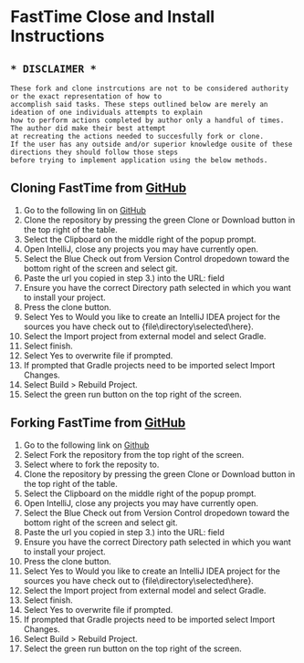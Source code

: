 # FastTime Close and Install Instructions
 ## **`* DISCLAIMER *`**
    These fork and clone instrcutions are not to be considered authority or the exact representation of how to 
    accomplish said tasks. These steps outlined below are merely an ideation of one individuals attempts to explain
    how to perform actions completed by author only a handful of times. The author did make their best attempt
    at recreating the actions needed to succesfully fork or clone. 
    If the user has any outside and/or superior knowledge ousite of these directions they should follow those steps
    before trying to implement application using the below methods. 
	
## Cloning FastTime from [GitHub](https://github.com)
1. Go to the following lin on [GitHub](https://github.com/JTdevelop/FastTime)
2. Clone the repository by pressing the green Clone or Download button in the top right of the table.
3. Select the Clipboard on the middle right of the popup prompt.
4. Open IntelliJ, close any projects you may have currently open.
5. Select the Blue Check out from Version Control dropedown toward the bottom right of the screen and select git.
6. Paste the url you copied in step 3.) into the URL: field
7. Ensure you have the correct Directory path selected in which you want to install your project. 
8. Press the clone button.
9. Select Yes to Would you like to create an IntelliJ IDEA project for the sources you have check out to {file\directory\selected\here}.
10. Select the Import project from external model and select Gradle.
11. Select finish.
12. Select Yes to overwrite file if prompted. 
13. If prompted that Gradle projects need to be imported select Import Changes. 
14. Select Build > Rebuild Project.
15. Select the green run button on the top right of the screen. 
	
## Forking FastTime from [GitHub](https://github.com)
1. Go to the following link on [Github](https://github.com/JTdevelop/FastTime)
2. Select Fork the repository from the top right of the screen.
3. Select where to fork the reposity to.
4. Clone the repository by pressing the green Clone or Download button in the top right of the table.
5. Select the Clipboard on the middle right of the popup prompt.
6. Open IntelliJ, close any projects you may have currently open.
7. Select the Blue Check out from Version Control dropedown toward the bottom right of the screen and select git.
8. Paste the url you copied in step 3.) into the URL: field
9. Ensure you have the correct Directory path selected in which you want to install your project. 
10. Press the clone button.
11. Select Yes to Would you like to create an IntelliJ IDEA project for the sources you have check out to {file\directory\selected\here}.
12. Select the Import project from external model and select Gradle.
13. Select finish.
14. Select Yes to overwrite file if prompted. 
15. If prompted that Gradle projects need to be imported select Import Changes. 
16. Select Build > Rebuild Project.
17. Select the green run button on the top right of the screen.
